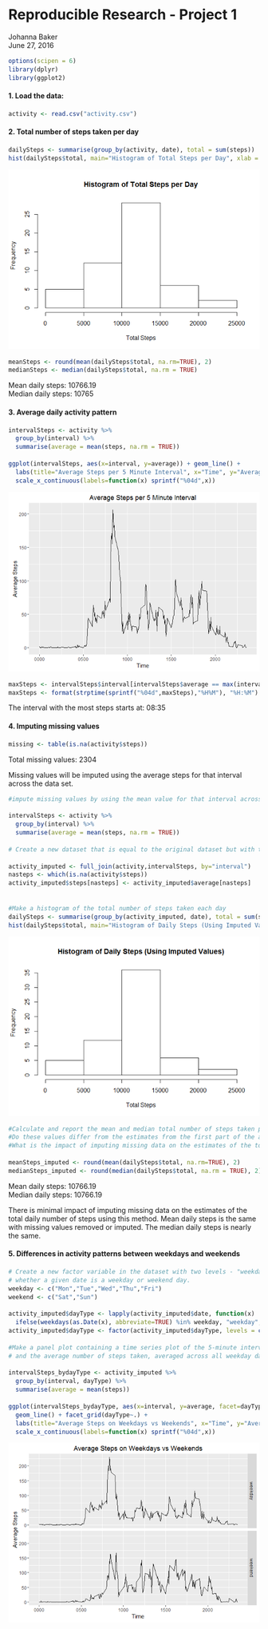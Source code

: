 # Reproducible Research - Project 1
Johanna Baker  
June 27, 2016  


```r
options(scipen = 6)
library(dplyr)
library(ggplot2)
```


#### 1. Load the data:


```r
activity <- read.csv("activity.csv")
```


#### 2. Total number of steps taken per day


```r
dailySteps <- summarise(group_by(activity, date), total = sum(steps))
hist(dailySteps$total, main="Histogram of Total Steps per Day", xlab = "Total Steps")
```

![](PA1_template_files/figure-html/stepsperday-1.png)<!-- -->

```r
meanSteps <- round(mean(dailySteps$total, na.rm=TRUE), 2)
medianSteps <- median(dailySteps$total, na.rm = TRUE)
```

Mean daily steps: 10766.19  
Median daily steps: 10765

#### 3. Average daily activity pattern


```r
intervalSteps <- activity %>%
  group_by(interval) %>%
  summarise(average = mean(steps, na.rm = TRUE))

ggplot(intervalSteps, aes(x=interval, y=average)) + geom_line() +
  labs(title="Average Steps per 5 Minute Interval", x="Time", y="Average Steps") +
  scale_x_continuous(labels=function(x) sprintf("%04d",x))
```

![](PA1_template_files/figure-html/dailypattern-1.png)<!-- -->

```r
maxSteps <- intervalSteps$interval[intervalSteps$average == max(intervalSteps$average)]
maxSteps <- format(strptime(sprintf("%04d",maxSteps),"%H%M"), "%H:%M")
```

The interval with the most steps starts at: 08:35


#### 4. Imputing missing values


```r
missing <- table(is.na(activity$steps))
```

Total missing values: 2304

Missing values will be imputed using the average steps for that interval across the data set.


```r
#impute missing values by using the mean value for that interval across all dates

intervalSteps <- activity %>%
  group_by(interval) %>%
  summarise(average = mean(steps, na.rm = TRUE))

# Create a new dataset that is equal to the original dataset but with the missing data filled in.

activity_imputed <- full_join(activity,intervalSteps, by="interval")
nasteps <- which(is.na(activity$steps))
activity_imputed$steps[nasteps] <- activity_imputed$average[nasteps]


#Make a histogram of the total number of steps taken each day 
dailySteps <- summarise(group_by(activity_imputed, date), total = sum(steps))
hist(dailySteps$total, main="Histogram of Daily Steps (Using Imputed Values)", xlab = "Total Steps")
```

![](PA1_template_files/figure-html/imputing2-1.png)<!-- -->

```r
#Calculate and report the mean and median total number of steps taken per day
#Do these values differ from the estimates from the first part of the assignment? 
#What is the impact of imputing missing data on the estimates of the total daily number of steps?

meanSteps_imputed <- round(mean(dailySteps$total, na.rm=TRUE), 2)
medianSteps_imputed <- round(median(dailySteps$total, na.rm = TRUE), 2)
```

Mean daily steps: 10766.19  
Median daily steps: 10766.19

There is minimal impact of imputing missing data on the estimates of the total daily number of steps using this method. Mean daily steps is the same with missing values removed or imputed. The median daily steps is nearly the same.


#### 5. Differences in activity patterns between weekdays and weekends


```r
# Create a new factor variable in the dataset with two levels - "weekday" and "weekend" indicating 
# whether a given date is a weekday or weekend day.
weekday <- c("Mon","Tue","Wed","Thu","Fri")
weekend <- c("Sat","Sun")

activity_imputed$dayType <- lapply(activity_imputed$date, function(x) 
  ifelse(weekdays(as.Date(x), abbreviate=TRUE) %in% weekday, "weekday", "weekend"))
activity_imputed$dayType <- factor(activity_imputed$dayType, levels = c("weekday","weekend"))

#Make a panel plot containing a time series plot of the 5-minute interval (x-axis)
# and the average number of steps taken, averaged across all weekday days or weekend days (y-axis).

intervalSteps_bydayType <- activity_imputed %>%
  group_by(interval, dayType) %>%
  summarise(average = mean(steps))

ggplot(intervalSteps_bydayType, aes(x=interval, y=average, facet=dayType)) + 
  geom_line() + facet_grid(dayType~.) +
  labs(title="Average Steps on Weekdays vs Weekends", x="Time", y="Average Steps") +
  scale_x_continuous(labels=function(x) sprintf("%04d",x))
```

![](PA1_template_files/figure-html/weekdays-1.png)<!-- -->

